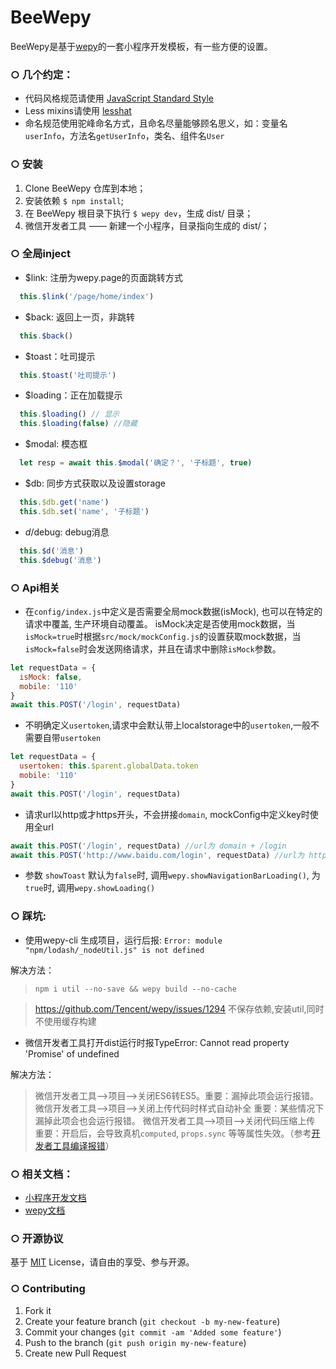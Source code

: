 # BeeWepy

BeeWepy是基于[wepy](https://github.com/Tencent/wepy)的一套小程序开发模板，有一些方便的设置。

### ○ 几个约定：
- 代码风格规范请使用 [JavaScript Standard Style](https://github.com/feross/standard)
- Less mixins请使用 [lesshat](https://github.com/madebysource/lesshat#size)
- 命名规范使用驼峰命名方式，且命名尽量能够顾名思义，如：变量名`userInfo`，方法名`getUserInfo`，类名、组件名`User`

### ○ 安装

1. Clone BeeWepy 仓库到本地；
2. 安装依赖 `$ npm install`;
3. 在 BeeWepy 根目录下执行 `$ wepy dev`，生成 dist/ 目录；
4. 微信开发者工具 —— 新建一个小程序，目录指向生成的 dist/；

### ○ 全局inject

- $link: 注册为wepy.page的页面跳转方式
```javascript
  this.$link('/page/home/index')
```

- $back: 返回上一页，非跳转
```javascript
  this.$back()
```

- $toast：吐司提示
```javascript
  this.$toast('吐司提示')
```

- $loading：正在加载提示
```javascript
  this.$loading() // 显示
  this.$loading(false) //隐藏
```

- $modal: 模态框
```javascript
  let resp = await this.$modal('确定？', '子标题', true)
```

- $db: 同步方式获取以及设置storage
```javascript
  this.$db.get('name')
  this.$db.set('name', '子标题')
```

- $d/$debug: debug消息
```javascript
  this.$d('消息')
  this.$debug('消息')
```

### ○ Api相关

- 在`config/index.js`中定义是否需要全局mock数据(isMock), 也可以在特定的请求中覆盖, 生产环境自动覆盖。
  isMock决定是否使用mock数据，当`isMock=true`时根据`src/mock/mockConfig.js`的设置获取mock数据，当`isMock=false`时会发送网络请求，并且在请求中删除`isMock`参数。
```javascript
let requestData = {
  isMock: false,
  mobile: '110'
}
await this.POST('/login', requestData)
```

- 不明确定义`usertoken`,请求中会默认带上localstorage中的`usertoken`,一般不需要自带`usertoken`
```javascript
let requestData = {
  usertoken: this.$parent.globalData.token
  mobile: '110'
}
await this.POST('/login', requestData)
```

- 请求url以http或才https开头，不会拼接`domain`, mockConfig中定义key时使用全url
```javascript
await this.POST('/login', requestData) //url为 domain + /login
await this.POST('http://www.baidu.com/login', requestData) //url为 http://www.baidu.com/login
```

- 参数 `showToast`
默认为`false`时, 调用`wepy.showNavigationBarLoading()`, 为`true`时, 调用`wepy.showLoading()`

### ○ 踩坑:

- 使用wepy-cli 生成项目，运行后报: `Error: module "npm/lodash/_nodeUtil.js" is not defined`

解决方法：
> `npm i util --no-save && wepy build --no-cache`

> https://github.com/Tencent/wepy/issues/1294 不保存依赖,安装util,同时 不使用缓存构建

- 微信开发者工具打开dist运行时报TypeError: Cannot read property 'Promise' of undefined

解决方法：
> 微信开发者工具-->项目-->关闭ES6转ES5。重要：漏掉此项会运行报错。
微信开发者工具-->项目-->关闭上传代码时样式自动补全 重要：某些情况下漏掉此项会也会运行报错。
微信开发者工具-->项目-->关闭代码压缩上传 重要：开启后，会导致真机`computed`, `props.sync` 等等属性失效。（参考[开发者工具编译报错](https://github.com/Tencent/wepy/issues/273)）

### ○ 相关文档：
- [小程序开发文档](https://developers.weixin.qq.com/miniprogram/dev/)
- [wepy文档](https://tencent.github.io/wepy/)

### ○ 开源协议

基于 [MIT](http://opensource.org/licenses/MIT) License，请自由的享受、参与开源。

### ○ Contributing
1. Fork it
2. Create your feature branch (`git checkout -b my-new-feature`)
3. Commit your changes (`git commit -am 'Added some feature'`)
4. Push to the branch (`git push origin my-new-feature`)
5. Create new Pull Request
